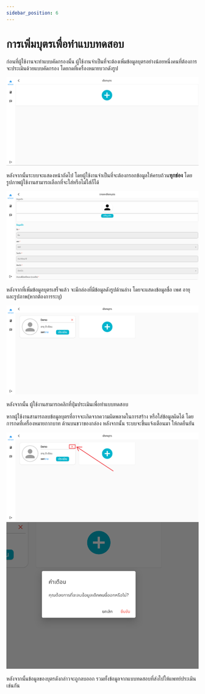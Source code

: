 ```yaml
---
sidebar_position: 6
---
```


# การเพิ่มบุตรเพื่อทำแบบทดสอบ

ก่อนที่ผู้ใช้งานจะทำแบบคัดกรองนั้น ผู้ใช้งานจำเป็นที่จะต้องเพิ่มข้อมูลบุตรอย่างน้อยหนึ่งคนที่ต้องการจะประเมินด้วยแบบคัดกรอง โดยกดที่เครื่องหมายบวกดังรูป

![Child](../img/noChildState.png)

หลังจากนั้นระบบจะแสดงหน้าถัดไป โดยผู้ใช้งานจำเป็นที่จะต้องกรอกข้อมูลให้ครบถ้วน<b>ทุกช่อง</b> โดยรูปภาพผู้ใช้งานสามารถเลือกที่จะใส่หรือไม่ใส่ก็ได้

![Child](../img/childInfo.png)

หลังจากที่เพิ่มข้อมูลบุตรเสร็จแล้ว จะมีกล่องที่มีข้อมูลดังรูปด้านล่าง โดยจะแสดงข้อมูลชื่อ เพศ อายุ และรูปภาพ(หากต้องการระบุ)

![Child](../img/childPage.png)

หลังจากนั้น ผู้ใช้งานสามารถคลิกที่ปุ่มประเมินเพื่อทำแบบทดสอบ

หากผู้ใช้งานสามารถลบข้อมูลบุตรที่อาจจะเกิดจากความผิดพลาดในการสร้าง หรือใส่ข้อมูลผิดได้ โดยการกดที่เครื่องหมายกากบาท ด้านบนขวาของกล่อง หลังจากนั้น ระบบจะขึ้นแจ้งเตือนมา ให้กดยืนยัน

![Child](../img/deleteChild.png)
![ChildDelete](../img/deleteConfirm.png)

หลังจากนั้นข้อมูลของบุตรดังกล่าวจะถูกลบออก รวมทั้งข้อมูลจากแบบทดสอบที่ส่งไปให้แพทย์ประเมินเช่นกัน



